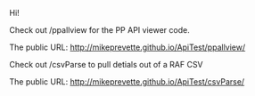 Hi!


Check out /ppallview for the PP API viewer code. 

The public URL: http://mikeprevette.github.io/ApiTest/ppallview/

Check out /csvParse to pull detials out of a RAF CSV

The public URL: http://mikeprevette.github.io/ApiTest/csvParse/